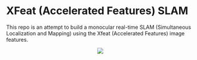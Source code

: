 # XFeat (Accelerated Features) SLAM

This repo is an attempt to build a monocular real-time SLAM (Simultaneous Localization and Mapping) using the Xfeat (Accelerated Features) image features.

<p align="center">
  <img src="assets/xfeat_slam.gif">
</p>

